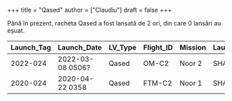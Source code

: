 +++
title = "Qased"
author = ["Claudiu"]
draft = false
+++

Până în prezent, racheta Qased a fost lansată de 2 ori, din care 0 lansări au eșuat.

| Launch_Tag | Launch_Date      | LV_Type | Flight_ID | Mission | Launch_Site | Country | Outcome |
|------------|------------------|---------|-----------|---------|-------------|---------|---------|
| 2022-024   | 2022-03-08 0506? | Qased   | OM-C2     | Noor 2  | SHAHR LP1   | IR      | S       |
| 2020-024   | 2020-04-22 0358  | Qased   | FTM-C2    | Noor 1  | SHAHR LP1   | IR      | S       |

